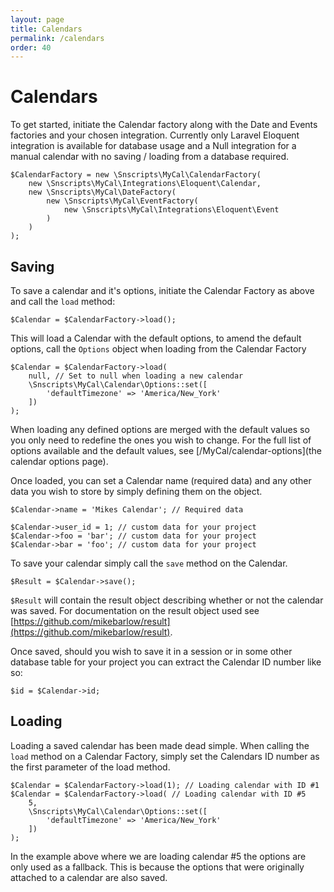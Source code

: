 ```yaml
---
layout: page
title: Calendars
permalink: /calendars
order: 40
---
```

# Calendars

To get started, initiate the Calendar factory along with the Date and Events factories and your chosen integration. Currently only Laravel Eloquent integration is available for database usage and a Null integration for a manual calendar with no saving / loading from a database required.

    $CalendarFactory = new \Snscripts\MyCal\CalendarFactory(
        new \Snscripts\MyCal\Integrations\Eloquent\Calendar,
        new \Snscripts\MyCal\DateFactory(
            new \Snscripts\MyCal\EventFactory(
                new \Snscripts\MyCal\Integrations\Eloquent\Event
            )
        )
    );

## Saving

To save a calendar and it's options, initiate the Calendar Factory as above and call the `load` method:

    $Calendar = $CalendarFactory->load();

This will load a Calendar with the default options, to amend the default options, call the `Options` object when loading from the Calendar Factory

    $Calendar = $CalendarFactory->load(
        null, // Set to null when loading a new calendar
        \Snscripts\MyCal\Calendar\Options::set([
            'defaultTimezone' => 'America/New_York'
        ])
    );

When loading any defined options are merged with the default values so you only need to redefine the ones you wish to change. For the full list of options available and the default values, see [/MyCal/calendar-options](the calendar options page).

Once loaded, you can set a Calendar name (required data) and any other data you wish to store by simply defining them on the object.

    $Calendar->name = 'Mikes Calendar'; // Required data

    $Calendar->user_id = 1; // custom data for your project
    $Calendar->foo = 'bar'; // custom data for your project
    $Calendar->bar = 'foo'; // custom data for your project

To save your calendar simply call the `save` method on the Calendar.

    $Result = $Calendar->save();

`$Result` will contain the result object describing whether or not the calendar was saved. For documentation on the result object used see [https://github.com/mikebarlow/result](https://github.com/mikebarlow/result).

Once saved, should you wish to save it in a session or in some other database table for your project you can extract the Calendar ID number like so:

    $id = $Calendar->id;

## Loading

Loading a saved calendar has been made dead simple. When calling the `load` method on a Calendar Factory, simply set the Calendars ID number as the first parameter of the load method.

    $Calendar = $CalendarFactory->load(1); // Loading calendar with ID #1
    $Calendar = $CalendarFactory->load( // Loading calendar with ID #5
        5,
        \Snscripts\MyCal\Calendar\Options::set([
            'defaultTimezone' => 'America/New_York'
        ])
    );

In the example above where we are loading calendar #5 the options are only used as a fallback. This is because the options that were originally attached to a calendar are also saved.


